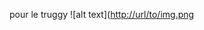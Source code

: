 pour le truggy
![alt text]([http://url/to/img.png](https://github.com/CedricChauvet/Robotique_et_TRR2024/blob/main/Truggy/Truggy.jpg)
